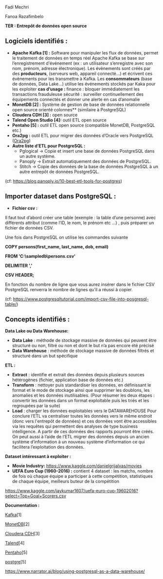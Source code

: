 ﻿Fadi Mechri

Fanoa Razafimbelo

**TER : Entrepôt de données open source**

## **Logiciels identifiés :**

- **Apache Kafka [1] :** Software pour manipuler les flux de données, permet le traitement de données en temps réel
  Apache Kafka se base sur l’enregistrement d'événement (ex : un utilisateur s’enregistre avec son nom, prénom, adresse électronique). Les évènements sont créés par des **producteurs**, (serveurs web, appareil connecté…) et écrivent ces évènements pour les transmettre à Kafka.
  Les **consommateurs** (base de données, Data Lake…) utilise les événements stockés par Kaka pour les exploiter
  **cas d’usage :** 
  finance : bloquer immédiatement les transactions frauduleuse
  sécurité : surveiller continuellement des équipements connectés et donner une alerte en cas d’anomalie
- **MonetDB [2] :** Système de gestion de base de données relationnelle open source orienté colonnes** (similaire à PostgreSQL)
- **Cloudera CDH [3] :** open source
- **Talend Open Studio [4]:** outil ETL open source
- **Pentaho [5] :** outil ETL open source (compatible MonetDB, PostgreSQL etc.)
- **Ora2pg :** outil ETL pour migrer des données d’Oracle vers PostgreSQL ([Ora2pg](https://ora2pg.darold.net))
- **Autre liste d’ETL pour PostgreSQL :** 
  - Pglogical → Copie et insert une base de données PostgreSQL dans un autre système.
  - Panoply  → Extrait automatiquement des données de PostgreSQL.
  - Stitch      → Copie des données de la base de données PostgreSQL à un autre entrepôt de données PostgreSQL.

(cf: <https://blog.panoply.io/10-best-etl-tools-for-postgres>)

## **Importer dataset dans PostgreSQL** :

- **Fichier csv :** 

Il faut tout d’abord créer une table (exemple : la table d’une personne) avec différents attribut (comme l’ID, le nom, le prénom etc …) , puis préparer un fichier de données CSV.

Une fois dans PostgreSQL on utilise les commandes suivante 

**COPY persons(first\_name, last\_name, dob, email)**

**FROM 'C:\sampledb\persons.csv'**

**DELIMITER ','**

**CSV HEADER;**



En fonction du nombre de ligne que vous aurez insérer dans le fichier CSV PostgreSQL renverra le nombre de lignes qu’il a réussi à copier. 

(cf: <https://www.postgresqltutorial.com/import-csv-file-into-posgresql-table/>)



## **Concepts identifiés :**

**Data Lake ou Data Warehouse:**

- **Data Lake** : méthode de stockage massive de données qui peuvent être structuré ou non, filtré ou non et dont le but n’a pas encore été précisé
- **Data Warehouse** : méthode de stockage massive de données filtrés et structuré dans un but spécifique

**ETL :**

- **Extract** : identifie et extrait des données depuis plusieurs sources hétérogènes (fichier, application base de données etc.)
- **Transform** : nettoyer puis standardiser les données, en définissant le format et le mode de stockage ainsi que supprimer les doublons, les anomalies et les données inutilisables. (Pour résumer les deux étapes : convertir les données dans un format exploitable puis les triés et les regroupées par la suite) 
- **Load** : charger les données exploitables vers le DATAWAREHOUSE Pour conclure l’ETL va centraliser toutes les données vers le même endroit (donc vers l'entrepôt de données) et ces données vont être accessibles via les requêtes qui permettent des analyses de type business intelligence. A partir de ces données des rapports pourront être créés. On peut aussi à l’aide de l’ETL migrer des données depuis un ancien système d’information à un nouveau système d’information ce qui facilitera l’exploitation des données.

**Dataset intéressant à exploiter :**

- **Movie Industry:** <https://www.kaggle.com/danielgrijalvas/movies>
- **UEFA Euro Cup (1960-2016) :** contient 4 dataset : les matchs, nombre de fois où chaque équipe a participer à cette compétition, statistiques de chaque équipe, meilleurs buteur de la compétition

<https://www.kaggle.com/jaykumar1607/uefa-euro-cup-19602016?select=Top+Goal+Scorers.csv>

**Documentation :**

[Kafka](https://datascientest.com/apache-kafka)[1]

[MonetDB](https://www.monetdb.org)[2]

[Cloudera CDH](https://www.cloudera.com/products/open-source/apache-hadoop/key-cdh-components.html)[3]

[Talend](https://www.talend.com/fr/products/talend-open-studio/)[4]

[Pentaho](https://www.monetdb.org/documentation-Jan2022/user-guide/client-interfaces/client-tools/pentaho/)[5]

[postgre](https://severalnines.com/database-blog/running-data-warehouse-postgresql)[5]

<https://www.narrator.ai/blog/using-postgresql-as-a-data-warehouse/>
